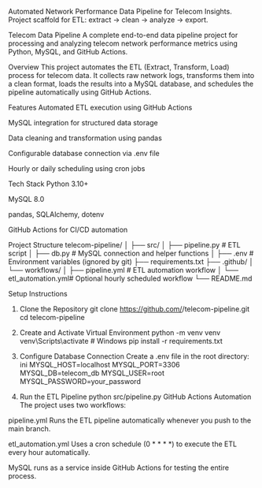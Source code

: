 Automated Network Performance Data Pipeline for Telecom Insights.
Project scaffold for ETL: extract → clean → analyze → export.

Telecom Data Pipeline
A complete end-to-end data pipeline project for processing and analyzing telecom network performance metrics using Python, MySQL, and GitHub Actions.

Overview
This project automates the ETL (Extract, Transform, Load) process for telecom data. It collects raw network logs, transforms them into a clean format, loads the results into a MySQL database, and schedules the pipeline automatically using GitHub Actions.

Features
Automated ETL execution using GitHub Actions

MySQL integration for structured data storage

Data cleaning and transformation using pandas

Configurable database connection via .env file

Hourly or daily scheduling using cron jobs

Tech Stack
Python 3.10+

MySQL 8.0

pandas, SQLAlchemy, dotenv

GitHub Actions for CI/CD automation

Project Structure
telecom-pipeline/
│
├── src/
│   ├── pipeline.py           # ETL script
│   ├── db.py                 # MySQL connection and helper functions
│
├── .env                      # Environment variables (ignored by git)
├── requirements.txt
├── .github/
│   └── workflows/
│       ├── pipeline.yml      # ETL automation workflow
│       └── etl_automation.yml# Optional hourly scheduled workflow
└── README.md

Setup Instructions

1. Clone the Repository
git clone https://github.com/<your-username>/telecom-pipeline.git
cd telecom-pipeline


2. Create and Activate Virtual Environment
python -m venv venv
venv\Scripts\activate       # Windows
pip install -r requirements.txt


3. Configure Database Connection
Create a .env file in the root directory:
ini
MYSQL_HOST=localhost
MYSQL_PORT=3306
MYSQL_DB=telecom_db
MYSQL_USER=root
MYSQL_PASSWORD=your_password


4. Run the ETL Pipeline
python src/pipeline.py
GitHub Actions Automation
The project uses two workflows:

pipeline.yml
Runs the ETL pipeline automatically whenever you push to the main branch.

etl_automation.yml
Uses a cron schedule (0 * * * *) to execute the ETL every hour automatically.

MySQL runs as a service inside GitHub Actions for testing the entire process.